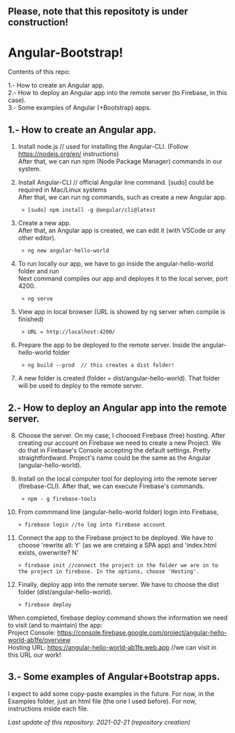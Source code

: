 ## Please, note that this repositoty is under construction!

# Angular-Bootstrap!

Contents of this repo:

1.- How to create an Angular app.<br>
2.- How to deploy an Angular app into the remote server (to Firebase, in this case).<br>
3.- Some examples of Angular (+Bootstrap) apps.

## 1.- How to create an Angular app.

1. Install node.js // used for installing the Angular-CLI. (Follow https://nodejs.org/en/ instructions) <br>
After that, we can run npm (Node Package Manager) commands in our system.
	
2. Install Angular-CLI // official Angular line command. [sudo] could be required in Mac/Linux systems <br>
After that, we can run ng commands, such as create a new Angular app.

		> [sudo] npm install -g @angular/cli@latest

3. Create a new app.<br>
After that, an Angular app is created, we can edit it (with VSCode or any other editor).
		
		> ng new angular-hello-world

4. To run locally our app, we have to go inside the angular-hello-world folder and run <br>
Next command compiles our app and deployes it to the local server, port 4200.
	
		> ng serve

5. View app in local browser (URL is showed by ng server when compile is finished) <br>
	
		> URL = http://localhost:4200/
	
6. Prepare the app to be deployed to the remote server. Inside the angular-hello-world folder <br>

		> ng build --prod  // this creates a dist folder!
	
7. A new folder is created (folder = dist/angular-hello-world). That folder will be used to deploy to the remote server.


## 2.- How to deploy an Angular app into the remote server.

8. Choose the server. On my case, I choosed Firebase (free) hosting. After creating our account on Firebase we need to create a new Project.
We do that in Firebase's Console accepting the default settings. Pretty straightfordward. Project's name could be the same as the Angular (angular-hello-world).
	
9. Install on the local computer tool for deploying into the remote server (firebase-CLI). After that, we can execute Firebase's commands.
	
		> npm - g firebase-tools 

10. From commmand line (angular-hello-world folder) login into Firebase,

		> firebase login //to log into firebase account

11. Connect the app to the Firebase project to be deployed. We have to choose 'rewrite all: Y' (as we are cretaing a SPA app) and 
'index.html exists, owerwrite? N'

		> firebase init //connect the project in the folder we are in to the project in firebase. In the options, choose 'Hosting'.

12. Finally, deploy app into the remote server. We have to choose the dist folder (dist/angular-hello-world).

		> firebase deploy

When completed, firebase deploy command shows the information we need to visit (and to maintain) the app:<br>
Project Console: https://console.firebase.google.com/project/angular-hello-world-ab1fe/overview<br>
Hosting URL: https://angular-hello-world-ab1fe.web.app  //we can visit in this URL our work!


## 3.- Some examples of Angular+Bootstrap apps.

I expect to add some copy-paste examples in the future. For now, in the Examples folder, just an html file (the one I used before).
For now, instructions inside each file.<br>

<em>Last update of this repository: 2021-02-21 (repository creation)</em>